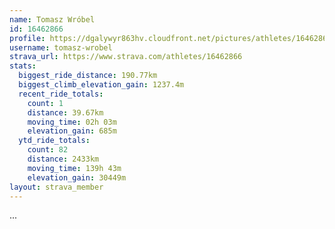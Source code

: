 ```yaml
---
name: Tomasz Wróbel
id: 16462866
profile: https://dgalywyr863hv.cloudfront.net/pictures/athletes/16462866/10169785/1/large.jpg
username: tomasz-wrobel
strava_url: https://www.strava.com/athletes/16462866
stats:
  biggest_ride_distance: 190.77km
  biggest_climb_elevation_gain: 1237.4m
  recent_ride_totals:
    count: 1
    distance: 39.67km
    moving_time: 02h 03m
    elevation_gain: 685m
  ytd_ride_totals:
    count: 82
    distance: 2433km
    moving_time: 139h 43m
    elevation_gain: 30449m
layout: strava_member
--- 
```

...
